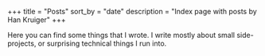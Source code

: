 +++
title = "Posts"
sort_by = "date"
description = "Index page with posts by Han Kruiger"
+++

Here you can find some things that I wrote.
I write mostly about small side-projects, or surprising technical things I run into.
